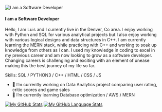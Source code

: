 ![I am a Software Developer](https://scontent.fapa1-2.fna.fbcdn.net/v/t1.18169-9/10478434_102428206762201_2058107627803358764_n.jpg?_nc_cat=105&ccb=1-5&_nc_sid=09cbfe&_nc_ohc=CRPsbkP8fq4AX9JDzMJ&_nc_ht=scontent.fapa1-2.fna&oh=00_AT80ljpEJNDGSYG_1WwrmMugwCUmhfnc_UWxddpOxBzDVg&oe=62502E8A)

#### I am a Software Developer

Hello, I am Luis and I currently live in the Denver, Co area. I enjoy working with Python and SQL for various analytical projects but I also enjoy working with various logical designs and data structures in C++. I am currently learning the MERN stack, while practicing with C++ and working to soak up knowledge from others as I can. I used my knowledge in coding to excel in my previous career and am now looking to grow as a software developer. Changing careers is challenging and exciting with an element of unease making this the best journey of my life so far. 

Skills: SQL / PYTHON3 / C++ / HTML / CSS / JS 

- 🔭 I’m currently working on Data Analytics project comparing user rating, critic scores and game sales  
- 🌱 I’m currently learning Database optimization / AWS / MERN 


[![My GitHub Stats](https://github-readme-stats.vercel.app/api/?username=Lramos25&count_private=true&theme=tokyonight&showicons=true)]() [![My GitHub Language Stats](https://github-readme-stats.vercel.app/api/top-langs/?username=Lramos25&langs_count=5&theme=tokyonight)]()









 
